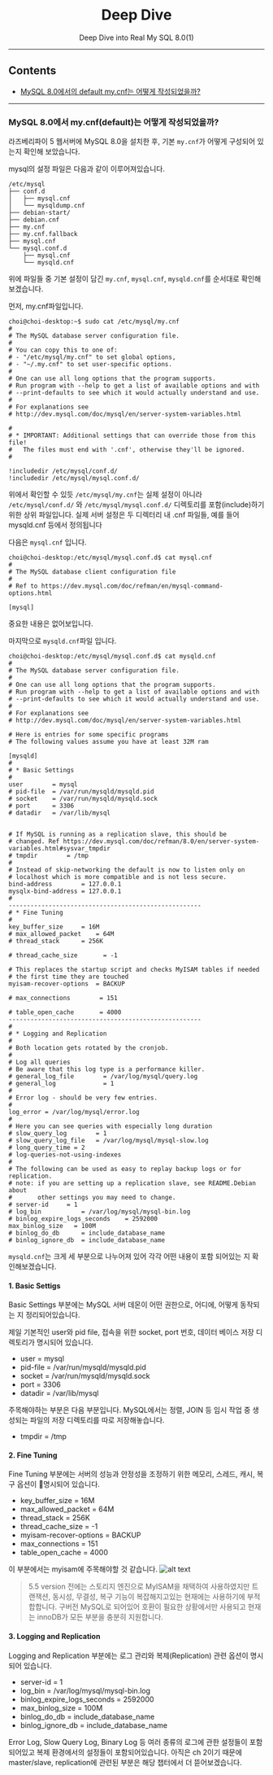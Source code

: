 <div align="center">

# Deep Dive  
Deep Dive into Real My SQL 8.0(1)

--- 
</div>

## Contents
- [MySQL 8.0에서의 default my.cnf는 어떻게 작성되었을까?](#mysql-80에서의-default-mycfn는-어떻게-작성되었을까)
---
### MySQL 8.0에서 my.cnf(default)는 어떻게 작성되었을까? 
라즈베리파이 5 웹서버에 MySQL 8.0을 설치한 후, 기본 `my.cnf`가 어떻게 구성되어 있는지 확인해 보았습니다.

mysql의 설정 파일은 다음과 같이 이루어져있습니다.

```
/etc/mysql
├── conf.d
│   ├── mysql.cnf
│   └── mysqldump.cnf
├── debian-start/
├── debian.cnf
├── my.cnf
├── my.cnf.fallback
├── mysql.cnf
└── mysql.conf.d
    ├── mysql.cnf
    └── mysqld.cnf

```
위에 파일들 중 기본 설정이 담긴 ```my.cnf```, ```mysql.cnf```, ```mysqld.cnf```를 순서대로 확인해보겠습니다. 

먼저, my.cnf파일입니다.
```
choi@choi-desktop:~$ sudo cat /etc/mysql/my.cnf
#
# The MySQL database server configuration file.
#
# You can copy this to one of:
# - "/etc/mysql/my.cnf" to set global options,
# - "~/.my.cnf" to set user-specific options.
# 
# One can use all long options that the program supports.
# Run program with --help to get a list of available options and with
# --print-defaults to see which it would actually understand and use.
#
# For explanations see
# http://dev.mysql.com/doc/mysql/en/server-system-variables.html

#
# * IMPORTANT: Additional settings that can override those from this file!
#   The files must end with '.cnf', otherwise they'll be ignored.
#

!includedir /etc/mysql/conf.d/
!includedir /etc/mysql/mysql.conf.d/
```

위에서 확인할 수 있듯 ```/etc/mysql/my.cnf```는 실제 설정이 아니라
```/etc/mysql/conf.d/``` 와 ```/etc/mysql/mysql.conf.d/``` 디렉토리를 포함(include)하기 위한 상위 파일입니다.
실제 서버 설정은 두 디렉터리 내 .cnf 파일들, 예를 들어 mysqld.cnf 등에서 정의됩니다 

다음은 ```mysql.cnf``` 입니다. 
```
choi@choi-desktop:/etc/mysql/mysql.conf.d$ cat mysql.cnf 
#
# The MySQL database client configuration file
#
# Ref to https://dev.mysql.com/doc/refman/en/mysql-command-options.html

[mysql]
```
중요한 내용은 없어보입니다. 

마지막으로 ```mysqld.cnf```파일 입니다.

```
choi@choi-desktop:/etc/mysql/mysql.conf.d$ cat mysqld.cnf 
#
# The MySQL database server configuration file.
#
# One can use all long options that the program supports.
# Run program with --help to get a list of available options and with
# --print-defaults to see which it would actually understand and use.
#
# For explanations see
# http://dev.mysql.com/doc/mysql/en/server-system-variables.html

# Here is entries for some specific programs
# The following values assume you have at least 32M ram

[mysqld]
#
# * Basic Settings
#
user		= mysql
# pid-file	= /var/run/mysqld/mysqld.pid
# socket	= /var/run/mysqld/mysqld.sock
# port		= 3306
# datadir	= /var/lib/mysql


# If MySQL is running as a replication slave, this should be
# changed. Ref https://dev.mysql.com/doc/refman/8.0/en/server-system-variables.html#sysvar_tmpdir
# tmpdir		= /tmp
#
# Instead of skip-networking the default is now to listen only on
# localhost which is more compatible and is not less secure.
bind-address		= 127.0.0.1
mysqlx-bind-address	= 127.0.0.1
#
-----------------------------------------------------
# * Fine Tuning
#
key_buffer_size		= 16M
# max_allowed_packet	= 64M
# thread_stack		= 256K

# thread_cache_size       = -1

# This replaces the startup script and checks MyISAM tables if needed
# the first time they are touched
myisam-recover-options  = BACKUP

# max_connections        = 151

# table_open_cache       = 4000
-----------------------------------------------------
#
# * Logging and Replication
#
# Both location gets rotated by the cronjob.
#
# Log all queries
# Be aware that this log type is a performance killer.
# general_log_file        = /var/log/mysql/query.log
# general_log             = 1
#
# Error log - should be very few entries.
#
log_error = /var/log/mysql/error.log
#
# Here you can see queries with especially long duration
# slow_query_log		= 1
# slow_query_log_file	= /var/log/mysql/mysql-slow.log
# long_query_time = 2
# log-queries-not-using-indexes
#
# The following can be used as easy to replay backup logs or for replication.
# note: if you are setting up a replication slave, see README.Debian about
#       other settings you may need to change.
# server-id		= 1
# log_bin			= /var/log/mysql/mysql-bin.log
# binlog_expire_logs_seconds	= 2592000
max_binlog_size   = 100M
# binlog_do_db		= include_database_name
# binlog_ignore_db	= include_database_name
```

 ```mysqld.cnf```는 크게 세 부분으로 나누어져 있어 각각 어떤 내용이 포함 되어있는 지 확인해보겠습니다. 
 #### 1. Basic Settigs 
 Basic Settings 부분에는 MySQL 서버 데몬이 어떤 권한으로, 어디에, 어떻게 동작되는 지 정리되어있습니다.
 
제일 기본적인 user와 pid file, 접속을 위한 socket, port 번호, 데이터 베이스 저장 디렉토리가 명시되어 있습니다.
- user		= mysql
- pid-file	= /var/run/mysqld/mysqld.pid
- socket	= /var/run/mysqld/mysqld.sock
- port		= 3306
- datadir	= /var/lib/mysql

주목해야하는 부분은 다음 부분입니다. MySQL에서는 정렬, JOIN 등 임시 작업 중 생성되는 파일의 저장 디렉토리를 따로 저장해놓습니다.  
- tmpdir = /tmp

 #### 2. Fine Tuning
Fine Tuning 부분에는 서버의 성능과 안정성을 조정하기 위한 메모리, 스레드, 캐시, 복구 옵션이 명시되어 있습니다.
- key_buffer_size = 16M
- max_allowed_packet = 64M
- thread_stack = 256K
- thread_cache_size = -1
- myisam-recover-options = BACKUP
- max_connections = 151
- table_open_cache = 4000

이 부분에서는 myisam에 주목해야할 것 같습니다. 
![alt text](./image.png)
> 5.5 version 전에는 스토리지 엔진으로 MyISAM을 채택하여 사용하였지만 트랜잭션, 동시성, 무결성, 복구 기능이 복잡해지고있는 현재에는 사용하기에 부적합합니다. 구버전 MySQL로 되어있어 호환이 필요한 상황에서만 사용되고 현재는 innoDB가 모든 부분을 충분히 지원합니다.  

 #### 3. Logging and Replication
Logging and Replication 부분에는 로그 관리와 복제(Replication) 관련 옵션이 명시되어 있습니다. 

- server-id = 1
- log_bin = /var/log/mysql/mysql-bin.log
- binlog_expire_logs_seconds = 2592000
- max_binlog_size = 100M
- binlog_do_db = include_database_name
- binlog_ignore_db = include_database_name
 
Error Log, Slow Query Log, Binary Log 등 여러 종류의 로그에 관한 설정들이 포함되어있고 복제 환경에서의 설정들이 포함되어있습니다. 아직은 ch 2이기 때문에 master/slave, replication에 관련된 부분은 해당 챕터에서 더 뜯어보겠습니다.
